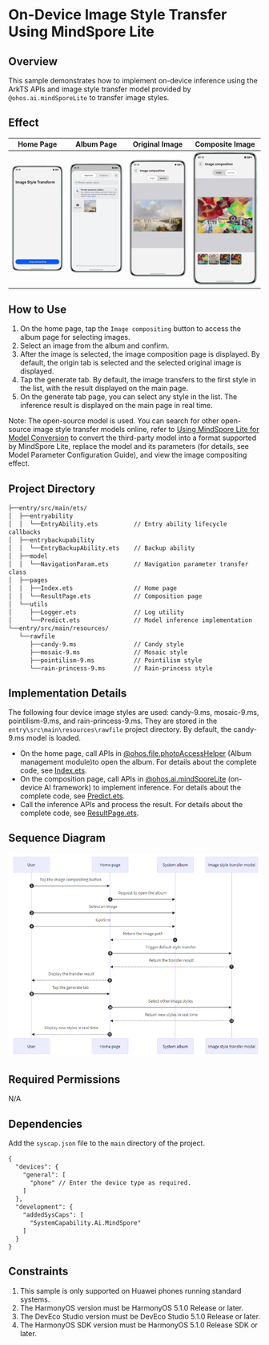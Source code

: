 # On-Device Image Style Transfer Using MindSpore Lite

## Overview
This sample demonstrates how to implement on-device inference using the ArkTS APIs and image style transfer model provided by `@ohos.ai.mindSporeLite` to transfer image styles.

## Effect
| Home Page                                                          | Album Page                                                           | Original Image                                                               | Composite Image                                                                          |  
|--------------------------------------------------------------------|----------------------------------------------------------------------|------------------------------------------------------------------------------|------------------------------------------------------------------------------------------|  
| ![Home Page](screenshots/device/screenshot_001_en.png "Home Page") | ![Album Page](screenshots/device/screenshot_002_en.png "Album Page") | ![Original Image](screenshots/device/screenshot_003_en.png "Original Image") | ![Image Synthesis Page](screenshots/device/screenshot_004_en.png "Image Synthesis Page") |  

## How to Use
1. On the home page, tap the `Image compositing` button to access the album page for selecting images.
2. Select an image from the album and confirm.
3. After the image is selected, the image composition page is displayed. By default, the origin tab is selected and the selected original image is displayed.
4. Tap the generate tab. By default, the image transfers to the first style in the list, with the result displayed on the main page.
5. On the generate tab page, you can select any style in the list. The inference result is displayed on the main page in real time.

Note: The open-source model is used. You can search for other open-source image style transfer models online, refer to [Using MindSpore Lite for Model Conversion](https://developer.huawei.com/consumer/en/doc/harmonyos-guides/mindspore-lite-converter-guidelines) to convert the third-party model into a format supported by MindSpore Lite, replace the model and its parameters (for details, see Model Parameter Configuration Guide), and view the image compositing effect.

## Project Directory
```
├──entry/src/main/ets/
│  ├──entryability
│  │  └──EntryAbility.ets          // Entry ability lifecycle callbacks
│  ├──entrybackupability
│  │  └──EntryBackupAbility.ets    // Backup ability
│  ├──model
│  │  └──NavigationParam.ets       // Navigation parameter transfer class
│  ├──pages
│  │  ├──Index.ets                 // Home page
│  │  └──ResultPage.ets            // Composition page
│  └──utils                  
│     ├──Logger.ets                // Log utility
│     └──Predict.ets               // Model inference implementation 
└──entry/src/main/resources/       
   └──rawfile
      ├──candy-9.ms                // Candy style 
      ├──mosaic-9.ms               // Mosaic style 
      ├──pointilism-9.ms           // Pointilism style  
      └──rain-princess-9.ms        // Rain-princess style  
```  

## Implementation Details
The following four device image styles are used: candy-9.ms, mosaic-9.ms, pointilism-9.ms, and rain-princess-9.ms. They are stored in the `entry\src\main\resources\rawfile` project directory. By default, the candy-9.ms model is loaded.
- On the home page, call APIs in [@ohos.file.photoAccessHelper](https://developer.huawei.com/consumer/en/doc/harmonyos-references/js-apis-photoaccesshelper) (Album management module)to open the album. For details about the complete code, see [Index.ets](entry/src/main/ets/pages/Index.ets).
- On the composition page, call APIs in [@ohos.ai.mindSporeLite](https://developer.huawei.com/consumer/en/doc/harmonyos-references/js-apis-mindsporelite) (on-device AI framework) to implement inference. For details about the complete code, see [Predict.ets](entry/src/main/ets/utils/Predict.ets).
- Call the inference APIs and process the result. For details about the complete code, see [ResultPage.ets](entry/src/main/ets/pages/ResultPage.ets).

## Sequence Diagram
![](./screenshots/Timing_digram_en.png)

## Required Permissions
N/A

## Dependencies
Add the `syscap.json` file to the `main` directory of the project.

```json5  
{  
  "devices": {  
    "general": [  
      "phone" // Enter the device type as required.
    ]  
  },  
  "development": {  
    "addedSysCaps": [
      "SystemCapability.Ai.MindSpore"
    ]  
  }  
}  
```  

## Constraints
1. This sample is only supported on Huawei phones running standard systems.
2. The HarmonyOS version must be HarmonyOS 5.1.0 Release or later.
3. The DevEco Studio version must be DevEco Studio 5.1.0 Release or later.
4. The HarmonyOS SDK version must be HarmonyOS 5.1.0 Release SDK or later.
